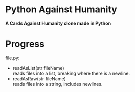 # Python Against Humanity
**A Cards Against Humanity clone made in Python**

# Progress
file.py:
* readAsList(str fileName)  
    reads files into a list, breaking where there is a newline.
* readAsRaw(str fileName)  
    reads files into a string, includes newlines.